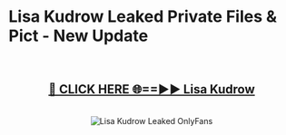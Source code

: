 # Lisa Kudrow Leaked Private Files & Pict - New Update
<br>
<div align="center">
<h2><a href="https://mediafilles.blogspot.com/?title=Lisa_Kudrow" rel="nofollow">🔴 CLICK HERE 🌐==►► Lisa Kudrow</a></h2>
<br>
<a href="https://mediafilles.blogspot.com/?title=Lisa_Kudrow" rel="nofollow" data-target="animated-image.originalLink"><img src="https://i.ibb.co.com/WyWwxjT/player-gif2.gif" alt="Lisa Kudrow Leaked OnlyFans" style="max-width: 100%; display: inline-block;" data-target="animated-image.originalImage"></a>
</div>
<br>